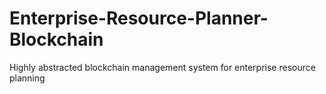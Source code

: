 # Enterprise-Resource-Planner-Blockchain
Highly abstracted blockchain management system for enterprise resource planning

